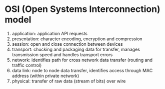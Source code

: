 # OSI (Open Systems Interconnection) model

1. application: application API requests
1. presentation: character encoding, encryption and compression
1. session: open and close connection between devices
1. transport: chucking and packaging data for transfer, manages transmission speed and handles transport errors
1. network: identifies path for cross network data transfer (routing and traffic control)
1. data link: node to node data transfer, identifies access through MAC address (within private network)
1. physical: transfer of raw data (stream of bits) over wire
